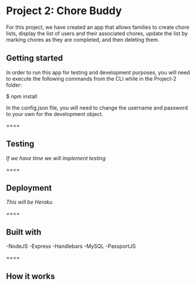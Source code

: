 # Project 2: Chore Buddy

For this project, we have created an app that allows families to create chore lists, display the list of users and their associated chores, update the list by marking chores as they are completed, and then deleting them.

## Getting started

In order to run this app for testing and development purposes, you will need to execute the following commands from the CLI while in the Project-2 folder:

$ npm install

In the config.json file, you will need to change the username and password to your own for the development object.

====

## Testing

*If we have time we will implement testing*

====

## Deployment

*This will be Heroku*

====

## Built with

-NodeJS
-Express
-Handlebars
-MySQL
-PassportJS

====

## How it works

